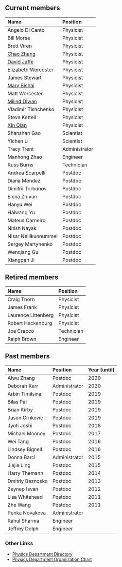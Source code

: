 ## Current members

| Name         | Position       |
|:-------------|:------------------|
| Angelo Di Canto | Physicist |
| Bill Morse | Physicist |
| Brett Viren | Physicist |
| [Chao Zhang](https://www.bnl.gov/staff/czhang) | Physicist |
| [David Jaffe](https://www.phy.bnl.gov/~djaffe/) | Physicist |
| [Elizabeth Worcester](https://www.phy.bnl.gov/~etw/prof.html) | Physicist |
| James Stewart | Physicist |
| [Mary Bishai](https://www.bnl.gov/staff/mbishai) | Physicist |
| Matt Worcester | Physicist |
| [Milind Diwan](https://www.bnl.gov/staff/mdiwan) | Physicist |
| Vladimir Tishchenko | Physicist |
| Steve Kettell | Physicist |
| [Xin Qian](https://www.bnl.gov/staff/xqian) | Physicist |
| Shanshan Gao | Scientist |
| Yichen Li | Scientist |
| Tracy Trent | Administrator |
| Manhong Zhao | Engineer |
| Russ Burns | Technician |
| Andrea Scarpelli | Postdoc |
| Diana Mendez | Postdoc |
| Dimitrii Torbunov | Postdoc |
| Elena Zhivun | Postdoc |
| Hanyu Wei | Postdoc |
| Haiwang Yu | Postdoc |
| Mateus Carneiro | Postdoc |
| Nitish Nayak | Postdoc |
| Nisar Nellikunnummel | Postdoc |
| Sergey Martynenko | Postdoc |
| Wenqiang Gu | Postdoc |
| Xiangpan Ji | Postdoc |



## Retired members

| Name         | Position       |
|:-------------|:------------------|
| Craig Thorn | Physicist |
| James Frank | Physicist |
| Laurence Littenberg | Physicist |
| Robert Hackenburg | Physicist |
| Joe Cracco | Technician |
| Ralph Brown | Engineer |


## Past members

| Name         | Position       | Year (until)   |
|:-------------|:---------------|-------------|
| Aiwu Zhang | Postdoc | 2020 |
| Deborah Kerr | Administrator | 2020 |
| Arbin Timilsina | Postdoc | 2019 |
| Bilas Pal | Postdoc | 2019 |
| Brian Kirby | Postdoc | 2019 |
| Jason Crnkovic | Postdoc | 2019 |
| Jyoti Joshi | Postdoc | 2018 |
| Michael Mooney | Postdoc | 2017 |
| Wei Tang | Postdoc | 2016 |
| Lindsey Bignell | Postdoc | 2016 |
| Donna Barci | Administrator | 2015 |
| Jiajie Ling | Postdoc | 2015 |
| Harry Themann | Postdoc | 2014 |
| Dmitriy Beznosko | Postdoc | 2013 |
| Zeynep Isvan | Postdoc | 2012 |
| Lisa Whitehead | Postdoc | 2011 |
| Zhe Wang | Postdoc | 2011 |
| Penka Novakova | Administrator |  |
| Rahul Sharma | Engineer |  |
| Jeffrey Dolph | Engineer |  |


### Other Links

* [Physics Department Directory](https://www.bnl.gov/physics/people/)
* [Physics Department Organization Chart](https://www.phy.bnl.gov/OrgChart/OrgChart.pdf)




